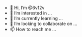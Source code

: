 - 👋 Hi, I’m @6v12v
- 👀 I’m interested in ...
- 🌱 I’m currently learning ...
- 💞️ I’m looking to collaborate on ...
- 📫 How to reach me ...

<!---
6v12v/6v12v is a ✨ special ✨ repository because its `README.md` (this file) appears on your GitHub profile.
You can click the Preview link to take a look at your changes.
--->
